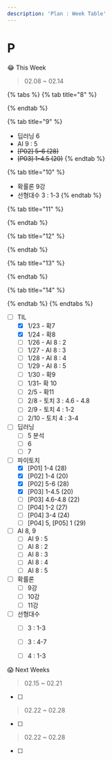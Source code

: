 ```yaml
---
description: 'Plan : Week Table'
---
```


# P

😂 This Week

> 02.08 ~ 02.14

{% tabs %}
{% tab title="8" %}

{% endtab %}

{% tab title="9" %}
* 딥러닝 6
* AI 9 : 5
* ~~\[P02\] 5-6 \(28\)~~
* ~~\[P03\] 1-4.5 \(20\)~~ 
{% endtab %}

{% tab title="10" %}
* 확률론 9강
* 선형대수 3 : 1-3
{% endtab %}

{% tab title="11" %}

{% endtab %}

{% tab title="12" %}

{% endtab %}

{% tab title="13" %}

{% endtab %}

{% tab title="14" %}

{% endtab %}
{% endtabs %}

* [ ] TIL
  * [x] 1/23 - 확7
  * [x] 1/24 - 확8
  * [ ] 1/26 - AI 8 : 2
  * [ ] 1/27 - AI 8 : 3
  * [ ] 1/28 - AI 8 : 4
  * [ ] 1/29 - AI 8 : 5
  * [ ] 1/30 - 확9
  * [ ] 1/31- 확 10
  * [ ] 2/5 - 확11
  * [ ] 2/8 - 토치 3 : 4.6 - 4.8
  * [ ] 2/9 - 토치 4 : 1-2
  * [ ] 2/10 - 토치 4 : 3-4
* [ ] 딥러닝
  * [ ] 5 분석
  * [ ] 6
  * [ ] 7
* [ ] 파이토치 
  * [x] \[P01\] 1-4 \(28\)
  * [x] \[P02\] 1-4 \(20\)
  * [x] \[P02\] 5-6 \(28\)
  * [x] \[P03\] 1-4.5 \(20\) 
  * [ ] \[P03\] 4.6-4.8 \(22\) 
  * [ ] \[P04\] 1-2 \(27\) 
  * [ ] \[P04\] 3-4 \(24\) 
  * [ ] \[P04\] 5, \[P05\] 1 \(29\)
* [ ] AI 8, 9
  * [ ] AI 9 : 5
  * [ ] AI 8 : 2
  * [ ] AI 8 : 3
  * [ ] AI 8 : 4
  * [ ] AI 8 : 5
* [ ] 확률론
  * [ ] 9강
  * [ ] 10강
  * [ ] 11강
* [ ] 선형대수
  * [ ] 3 : 1-3
  * [ ] 3 : 4-7
  * [ ] 4 : 1-3



😱 Next Weeks

> 02.15 ~ 02.21

* [ ] 


> 02.22 ~ 02.28

* [ ] 


> 02.22 ~ 02.28

* [ ] 




